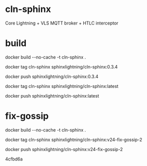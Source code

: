 # cln-sphinx

Core Lightning + VLS MQTT broker + HTLC interceptor

# build

docker build --no-cache -t cln-sphinx .

docker tag cln-sphinx sphinxlightning/cln-sphinx:0.3.4

docker push sphinxlightning/cln-sphinx:0.3.4

docker tag cln-sphinx sphinxlightning/cln-sphinx:latest

docker push sphinxlightning/cln-sphinx:latest

# fix-gossip

docker build --no-cache -t cln-sphinx .

docker tag cln-sphinx sphinxlightning/cln-sphinx:v24-fix-gossip-2

docker push sphinxlightning/cln-sphinx:v24-fix-gossip-2

4cfbd6a
